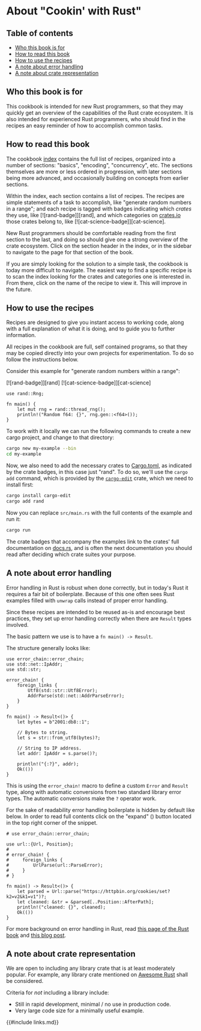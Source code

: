 # About "Cookin' with Rust"

## Table of contents

- [Who this book is for](#who-this-book-is-for)
- [How to read this book](#how-to-read-this-book)
- [How to use the recipes](#how-to-use-the-recipes)
- [A note about error handling](#a-note-about-error-handling)
- [A note about crate representation](#a-note-about-crate-representation)

## Who this book is for

This cookbook is intended for new Rust programmers, so that they may
quickly get an overview of the capabilities of the Rust crate
ecosystem. It is also intended for experienced Rust programmers, who
should find in the recipes an easy reminder of how to accomplish
common tasks.

## How to read this book

The cookbook [index] contains the full list of recipes, organized into
a number of sections: "basics", "encoding", "concurrency", etc.  The
sections themselves are more or less ordered in progression, with
later sections being more advanced, and occasionally building on
concepts from earlier sections.

Within the index, each section contains a list of recipes. The recipes
are simple statements of a task to accomplish, like "generate random
numbers in a range"; and each recipe is tagged with badges indicating
which _crates_ they use, like [![rand-badge]][rand], and which
categories on [crates.io] those crates belong to, like
[![cat-science-badge]][cat-science].

New Rust programmers should be comfortable reading from the first
section to the last, and doing so should give one a strong overview of
the crate ecosystem. Click on the section header in the index, or in
the sidebar to navigate to the page for that section of the book.

If you are simply looking for the solution to a simple task, the
cookbook is today more difficult to navigate. The easiest way to find
a specific recipe is to scan the index looking for the crates and
categories one is interested in. From there, click on the name of the
recipe to view it. This will improve in the future.

## How to use the recipes

Recipes are designed to give you instant access to working code, along
with a full explanation of what it is doing, and to guide you to
further information.

All recipes in the cookbook are full, self contained programs, so
that they may be copied directly into your own projects for
experimentation. To do so follow the instructions below.

Consider this example for "generate random numbers within a range":

[![rand-badge]][rand] [![cat-science-badge]][cat-science]

```rust,edition2018
use rand::Rng;

fn main() {
    let mut rng = rand::thread_rng();
    println!("Random f64: {}", rng.gen::<f64>());
}
```

To work with it locally we can run the following commands to create
a new cargo project, and change to that directory:


```sh
cargo new my-example --bin
cd my-example
```

Now, we also need to add the necessary crates to [Cargo.toml], as
indicated by the crate badges, in this case just "rand". To do so,
we'll use the `cargo add` command, which is provided by the
[`cargo-edit`] crate, which we need to install first:

```sh
cargo install cargo-edit
cargo add rand
```

Now you can replace `src/main.rs` with the full contents of the
example and run it:

```sh
cargo run
```

The crate badges that accompany the examples link to the crates' full
documentation on [docs.rs], and is often the next documentation you
should read after deciding which crate suites your purpose.

## A note about error handling

Error handling in Rust is robust when done correctly, but in today's
Rust it requires a fair bit of boilerplate. Because of this one often
sees Rust examples filled with `unwrap` calls instead of proper error
handling.

Since these recipes are intended to be reused as-is and encourage best
practices, they set up error handling correctly when there are
`Result` types involved.

The basic pattern we use is to have a `fn main() -> Result`.

The structure generally looks like:

```rust,edition2018
use error_chain::error_chain;
use std::net::IpAddr;
use std::str;

error_chain! {
    foreign_links {
        Utf8(std::str::Utf8Error);
        AddrParse(std::net::AddrParseError);
    }
}

fn main() -> Result<()> {
    let bytes = b"2001:db8::1";

    // Bytes to string.
    let s = str::from_utf8(bytes)?;

    // String to IP address.
    let addr: IpAddr = s.parse()?;

    println!("{:?}", addr);
    Ok(())
}

```

This is using the `error_chain!` macro to define a custom `Error` and
`Result` type, along with automatic conversions from two standard
library error types. The automatic conversions make the `?` operator
work.

For the sake of readability error handling boilerplate is hidden by
default like below.  In order to read full contents click on the
"expand" (<i class="fa fa-expand"></i>) button located in the top
right corner of the snippet.

```rust,edition2018
# use error_chain::error_chain;

use url::{Url, Position};
#
# error_chain! {
#     foreign_links {
#         UrlParse(url::ParseError);
#     }
# }

fn main() -> Result<()> {
    let parsed = Url::parse("https://httpbin.org/cookies/set?k2=v2&k1=v1")?;
    let cleaned: &str = &parsed[..Position::AfterPath];
    println!("cleaned: {}", cleaned);
    Ok(())
}
```

For more background on error handling in Rust, read [this page of the
Rust book][error-docs] and [this blog post][error-blog].

## A note about crate representation

We are open to including any library crate that is at least moderately
popular. For example, any library crate mentioned on
[Awesome Rust][awesome-rust-libs] shall be considered.

Criteria for *not* including a library include:

* Still in rapid development, minimal / no use in production code.
* Very large code size for a minimally useful example.

{{#include links.md}}

[index]: intro.html
[error-docs]: https://doc.rust-lang.org/book/error-handling.html
[error-blog]: https://brson.github.io/2016/11/30/starting-with-error-chain
[error-chain]: https://docs.rs/error-chain/
[crates.io]: https://crates.io
[docs.rs]: https://docs.rs
[Cargo.toml]: http://doc.crates.io/manifest.html
[`cargo-edit`]: https://github.com/killercup/cargo-edit
[awesome-rust-libs]: https://github.com/rust-unofficial/awesome-rust#libraries
